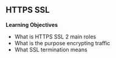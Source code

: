## HTTPS SSL

**Learning Objectives**

* What is HTTPS SSL 2 main roles
* What is the purpose encrypting traffic
* What SSL termination means